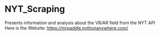 # NYT_Scraping
Presents information and analysis about the VR/AR field from the NYT API
Here is the Website: https://mrpaddle.pythonanywhere.com/

